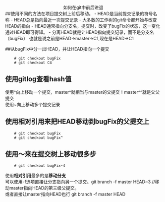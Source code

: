<center>如何在git中前后进退</center>
##使用不同的方法在项目提交树上前后移动。
- HEAD是当前提交记录的符号名称
- HEAD总是指向最近一次提交记录
- 大多数的工作树的git命令都开始与改变HEAD的指向
- HEAD通常指向分支名，提交时，改变了bugFix的状态，这一变化通过HEAD即可得知。
- 分离HEAD就是让HEAD指向提交记录，而不是分支名（bugFix）  
    也就是说之前是HEAD->master->C1,现在是HEAD->C1

##从bugFix中分一出HEAD，并让HEAD指向一个提交
```
    # git checkout bugFix
    # git checkout C4
```
## 使用gitlog查看hash值
使用^向上移动一个提交，master^就相当与master的父提交！master^^就是父父提交  
使用~<num>向上移动多个提交记录
## 使用相对引用来把HEAD移动到bugFix的父提交上
```
    # git checkout bugFix
    # git checkout bugFix^
```
## 使用～来在提交树上移动很多步
```
    # git checkout bugFix~4
```

使用**相对引用**最多的是**移动分支**  
可以使用-f选项直接让分支指向另一个提交。git branch -f master HEAD~3 //移动master指向HEAD的第三级父提交。   
或者直接让master指向HEAD也行 git branch -f master HEAD
